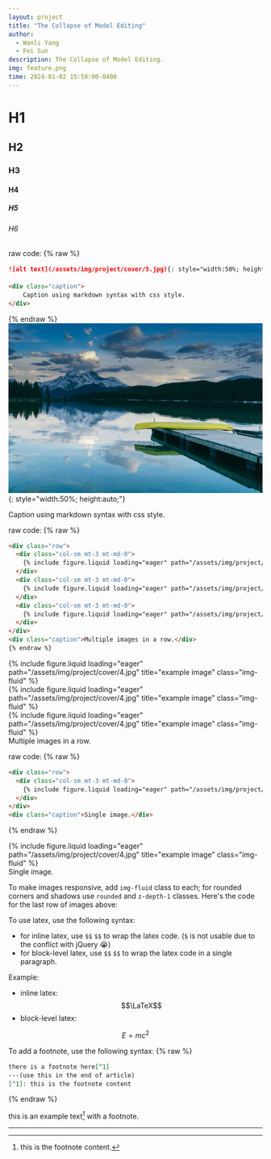 ```yaml
---
layout: project
title: "The Collapse of Model Editing"
author:
  - Wanli Yang
  - Fei Sun
description: The Collapse of Model Editing.
img: feature.png
time: 2024-01-02 15:59:00-0400
---
```


# H1

## H2

### H3

#### H4

##### H5

###### H6

raw code:
{% raw %}

```markdown
![alt text](/assets/img/project/cover/5.jpg){: style="width:50%; height:auto;"}

<div class="caption">
    Caption using markdown syntax with css style.
</div>
```

{% endraw %}
![alt text](/assets/img/project/cover/5.jpg){: style="width:50%; height:auto;"}

<div class="caption">
    Caption using markdown syntax with css style.
</div>

raw code:
{% raw %}

```html
<div class="row">
  <div class="col-sm mt-3 mt-md-0">
    {% include figure.liquid loading="eager" path="/assets/img/project/cover/4.jpg" title="example image" class="img-fluid" %}
  </div>
  <div class="col-sm mt-3 mt-md-0">
    {% include figure.liquid loading="eager" path="/assets/img/project/cover/4.jpg" title="example image" class="img-fluid" %}
  </div>
  <div class="col-sm mt-3 mt-md-0">
    {% include figure.liquid loading="eager" path="/assets/img/project/cover/4.jpg" title="example image" class="img-fluid" %}
  </div>
</div>
<div class="caption">Multiple images in a row.</div>
{% endraw %}
```

<div class="row">
    <div class="col-sm mt-3 mt-md-0">
        {% include figure.liquid loading="eager" path="/assets/img/project/cover/4.jpg" title="example image" class="img-fluid" %}
    </div>
    <div class="col-sm mt-3 mt-md-0">
        {% include figure.liquid loading="eager" path="/assets/img/project/cover/4.jpg" title="example image" class="img-fluid" %}
    </div>
    <div class="col-sm mt-3 mt-md-0">
        {% include figure.liquid loading="eager" path="/assets/img/project/cover/4.jpg" title="example image" class="img-fluid" %}
    </div>
</div>
<div class="caption">
    Multiple images in a row.
</div>

raw code:
{% raw %}

```html
<div class="row">
  <div class="col-sm mt-3 mt-md-0">
    {% include figure.liquid loading="eager" path="/assets/img/project/cover/4.jpg" title="example image" class="img-fluid" %}
  </div>
</div>
<div class="caption">Single image.</div>
```

{% endraw %}

<div class="row">
    <div class="col-sm mt-3 mt-md-0">
        {% include figure.liquid loading="eager" path="/assets/img/project/cover/4.jpg" title="example image" class="img-fluid" %}
    </div>
</div>
<div class="caption">
    Single image.
</div>

To make images responsive, add `img-fluid` class to each; for rounded corners and shadows use `rounded` and `z-depth-1` classes.
Here's the code for the last row of images above:

To use latex, use the following syntax:

- for inline latex, use `$$` `$$` to wrap the latex code. (`$` is not usable due to the conflict with jQuery 😭)
- for block-level latex, use `$$` `$$` to wrap the latex code in a single paragraph.

Example:

- inline latex: $$\LaTeX$$
- block-level latex:

$$
E = mc^2
$$

To add a footnote, use the following syntax:
{% raw %}

```markdown
there is a footnote here[^1]
---(use this in the end of article)
[^1]: this is the footnote content
```

{% endraw %}

this is an example text[^1] with a footnote.

---

[^1]: this is the footnote content.
